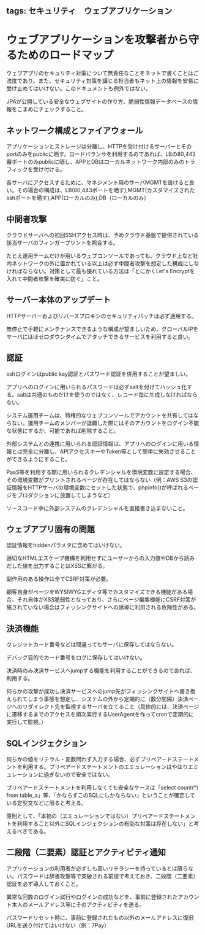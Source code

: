 tags: セキュリティ　ウェブアプリケーション
---
# ウェブアプリケーションを攻撃者から守るためのロードマップ

ウェブアプリのセキュリティ対策について無責任なことをネットで書くことはご法度であり、また、セキュリティ対策を講じる担当者もネット上の情報を安易に受け止めてはいけない。このドキュメントも例外ではない。

JPAが公開している安全なウェブサイトの作り方、脆弱性情報データベースの情報をこまめにチェックすること。

## ネットワーク構成とファイアウォール

アプリケーションとストレージは分離し、HTTPを受け付けるサーバーとそのportのみをpublicに晒す。ロードバランサを利用するのであれば、LBの80,443番ポートのみpublicに晒し、APPとDBはローカルネットワーク内部のみのトラフィックを受け付ける。

各サーバにアクセスするために、マネジメント用のサーバMGMTを設けると良い。その場合の構成は、LB(80,443ポートを晒す),MGMT(カスタマイズされたsshポートを晒す),APP(ローカルのみ),DB（ローカルのみ）

## 中間者攻撃

クラウドサーバへの初回SSHアクセス時は、予めクラウド基盤で提供されている該当サーバのフィンガープリントを照合する。

たとえ運用チームだけが用いるウェブコンソールであっても、クラウド上など社内ネットワークの外に置かれている以上は必ず中間者攻撃を想定した構成にしなければならない。対策として最も優れている方法は「とにかくLet's Encryptを入れて中間者攻撃を確実に防ぐ」こと。

## サーバー本体のアップデート

HTTPサーバーおよびリバースプロキシのセキュリティパッチは必ず適用する。

無停止で手軽にメンテナンスできるような構成が望ましいため、グローバルIPをサーバにほぼゼロダウンタイムでアタッチできるサービスを利用すると良い。

## 認証

sshログインはpublic key認証とパスワード認証を併用することが望ましい。

アプリへのログインに用いられるパスワードは必ずsaltを付けてハッシュ化する。saltは共通のものだけを使うのではなく、レコード毎に生成しなければならない。

システム運用チームは、特権的なウェブコンソールでアカウントを共有してはならない。運用チームのメンバーが退職した際にはそのアカウントをログイン不能な状態にするか、可能であれば削除すること。

外部システムとの連携に用いられる認証情報は、アプリへのログインに用いる情報とは完全に分離し、APIアクセスキーやToken等として簡単に失効させることができるようにすること。

PaaS等を利用する際に用いられるクレデンシャルを環境変数に設定する場合、その環境変数がプリントされるページが存在してはならない（例：AWS S3の認証情報をHTTPサーバの環境変数にセットした状態で、phpinfo()が呼ばれるページをプロダクションに放置してしまうなど）

ソースコード中に外部システムのクレデンシャルを直接書き込まないこと。

## ウェブアプリ固有の問題

認証情報をhiddenパラメタに含めてはいけない。

適切なHTMLエスケープ機構を利用せずにユーザーからの入力値やDBから読みだした値を出力することはXSSに繋がる。

副作用のある操作は全てCSRF対策が必要。

顧客自身がページをWYSIWYGエディタ等でカスタマイズできる機能がある場合、それ自体がXSS脆弱性となっており、さらにページ編集機能にCSRF対策が施されていない場合はフィッシングサイトへの誘導に利用される危険性がある。

## 決済機能

クレジットカード番号などは間違ってもサーバに保存してはならない。

デバッグ目的でカード番号をログに保存してはいけない。

決済時のみ決済サービスへjumpする機能を利用することができるのであれば、利用する。

何らかの攻撃が成功し決済サービスへのjump先がフィッシングサイトへ書き換えられてしまう事態を想定し、システムの外から定期的に（数分間隔）決済ページへのリダイレクト先を監視するサーバを立てること（具体的には、決済ページに遷移するまでのアクセスを順次実行するUserAgentを作ってcronで定期的に実行して監視。）

## SQLインジェクション

何らかの値をリテラル・変数問わず入力する場合、必ずプリペアードステートメントを利用する。プリペアードステートメントのエミュレーションはやはりエミュレーションに過ぎないので安全ではない。

プリペアードステートメントを利用しなくても安全なケースは「select count(*) from table_a」等、「かならずこのSQLにしかならない」ということが確定している定型文などに限ると考える。


原則として、「本物の（エミュレーションではない）プリペアードステートメントを利用すること以外にSQLインジェクションの有効な対策は存在しない」と考えるべきである。

## 二段階（二要素）認証とアクティビティ通知

アプリケーションの利用者が必ずしも高いリテラシーを持っているとは限らない。パスワードは辞書攻撃等で突破される前提で考えておき、二段階（二要素）認証を必ず導入しておくこと。

異常な回数のログイン試行やログインの成功などを、事前に登録されたアカウント本人のメールアドレス等にそのアクティビティを送る。

パスワードリセット時に、事前に登録されたもの以外のメールアドレスに復旧URLを送り付けてはいけない（例：7Pay）
